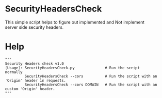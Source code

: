 # SecurityHeadersCheck
This simple script helps to figure out implemented and Not implement server side security headers.

# Help
```python3
"""
Security Headers check v1.0
[Usage]: SecurityHeadersCheck.py              # Run the script normally
         SecurityHeadersCheck --cors          # Run the script with an 'Origin' header in requests.
         SecurityHeadersCheck --cors DOMAIN   # Run the script with an custom 'Origin' header.
"""
```
